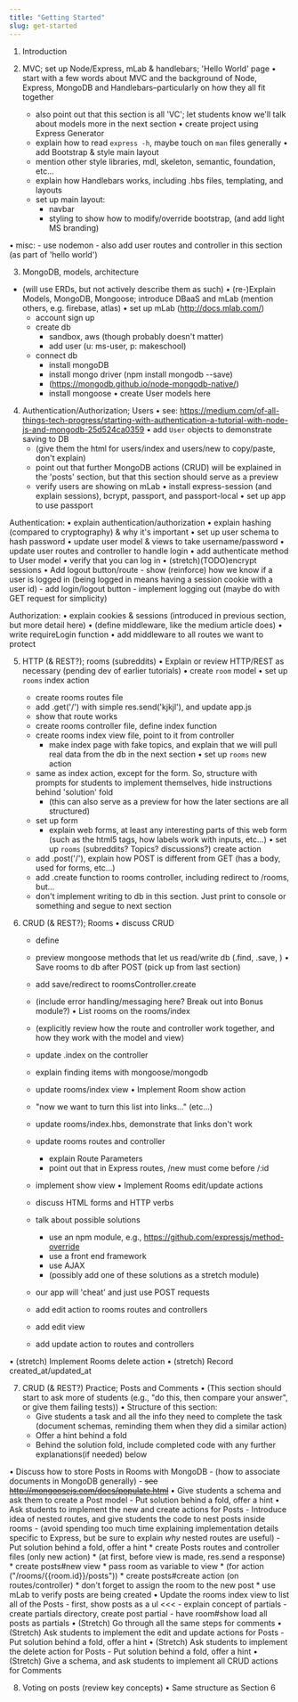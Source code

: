 ```yaml
---
title: "Getting Started"
slug: get-started
---
```


<!-- TODO: explain difference between web page and web app -->


1. Introduction

2. MVC; set up Node/Express, mLab & handlebars; 'Hello World' page
  • start with a few words about MVC and the background of Node, Express, MongoDB and Handlebars–particularly on how they all fit together
    - also point out that this section is all 'VC'; let students know we'll talk about models more in the next section
  • create project using Express Generator
    - explain how to read `express -h`, maybe touch on `man` files generally
  • add Bootstrap & style main layout
    - mention other style libraries, mdl, skeleton, semantic, foundation, etc...
    - explain how Handlebars works, including .hbs files, templating, and layouts
    - set up main layout:
      - navbar
      - styling to show how to modify/override bootstrap, (and add light MS branding)

  • misc:
    - use nodemon
    - also add user routes and controller in this section (as part of 'hello world')

3. MongoDB, models, architecture
  - (will use ERDs, but not actively describe them as such)
  • (re-)Explain Models, MongoDB, Mongoose; introduce DBaaS and mLab (mention others, e.g. firebase, atlas)
  • set up mLab (http://docs.mlab.com/)
    - account sign up
    - create db
      - sandbox, aws (though probably doesn't matter)
      - add user (u: ms-user, p: makeschool)
    - connect db
      - install mongoDB
      - install mongo driver (npm install mongodb --save)
      - (https://mongodb.github.io/node-mongodb-native/)
      - install mongoose
  • create User models here

4. Authentication/Authorization; Users
  • see: https://medium.com/of-all-things-tech-progress/starting-with-authentication-a-tutorial-with-node-js-and-mongodb-25d524ca0359
  • add `User` objects to demonstrate saving to DB
    - (give them the html for users/index and users/new to copy/paste, don't explain)
    - point out that further MongoDB actions (CRUD) will be explained in the 'posts' section, but that this section should serve as a preview
    - verify users are showing on mLab
  • install express-session (and explain sessions), bcrypt, passport, and passport-local
  • set up app to use passport

  Authentication:
  • explain authentication/authorization
  • explain hashing (compared to cryptography) & why it's important
  • set up user schema to hash password
  • update user model & views to take username/password
  • update user routes and controller to handle login
  • add authenticate method to User model
  • verify that you can log in
  • (stretch)(TODO)encrypt sessions
  • Add logout button/route
    - show (reinforce) how we know if a user is logged in (being logged in means having a session cookie with a user id)
    - add login/logout button
    - implement logging out (maybe do with GET request for simplicity)

  Authorization:
  • explain cookies & sessions (introduced in previous section, but more detail here)
  • (define middleware, like the medium article does)
  • write requireLogin function
  • add middleware to all routes we want to protect

5. HTTP (& REST?); rooms (subreddits)
  • Explain or review HTTP/REST as necessary (pending dev of earlier tutorials)
  • create `room` model
  • set up `rooms` index action
    - create rooms routes file
    - add .get('/') with simple res.send('kjkjl'), and update app.js
    - show that route works
    - create rooms controller file, define index function
    - create rooms index view file, point to it from controller
      - make index page with fake topics, and explain that we will pull real data from the db in the next section
  • set up `rooms` new action
    - same as index action, except for the form.  So, structure with prompts for students to implement themselves, hide instructions behind 'solution' fold
      - (this can also serve as a preview for how the later sections are all structured)
    - set up form
      - explain web forms, at least any interesting parts of this web form (such as the html5 tags, how labels work with inputs, etc...)
  • set up `rooms` (subreddits? Topics? discussions?) create action
    - add .post('/'), explain how POST is different from GET (has a body, used for forms, etc...)
    - add .create function to rooms controller, including redirect to /rooms, but...
    - don't implement writing to db in this section.  Just print to console or something and segue to next section

6. CRUD (& REST?); Rooms
  • discuss CRUD
    - define
    - preview mongoose methods that let us read/write db (.find, .save, )
  • Save rooms to db after POST (pick up from last section)
    - add save/redirect to roomsController.create
    - (include error handling/messaging here?  Break out into Bonus module?)
  • List rooms on the rooms/index
    - (explicitly review how the route and controller work together, and how they work with the model and view)
    - update .index on the controller
    - explain finding items with mongoose/mongodb
    - update rooms/index view
  • Implement Room show action
    - "now we want to turn this list into links..." (etc...)
    - update rooms/index.hbs, demonstrate that links don't work
    - update rooms routes and controller
      - explain Route Parameters
      - point out that in Express routes, /new must come before /:id
    - implement show view
  • Implement Rooms edit/update actions
    - discuss HTML forms and HTTP verbs
    - talk about possible solutions
      - use an npm module, e.g., https://github.com/expressjs/method-override
      - use a front end framework
      - use AJAX
      - (possibly add one of these solutions as a stretch module)
    - our app will 'cheat' and just use POST requests

    - add edit action to rooms routes and controllers
    - add edit view
    - add update action to routes and controllers

  • (stretch) Implement Rooms delete action
  • (stretch) Record created_at/updated_at

7. CRUD (& REST?) Practice; Posts and Comments
  • (This section should start to ask more of students (e.g., "do this, then compare your answer", or give them failing tests))
  • Structure of this section:
    - Give students a task and all the info they need to complete the task (document schemas, reminding them when they did a similar action)
    - Offer a hint behind a fold
    - Behind the solution fold, include completed code with any further explanations(if needed) below

  • Discuss how to store Posts in Rooms with MongoDB
    - (how to associate documents in MongoDB generally)
    - ~~see http://mongoosejs.com/docs/populate.html~~
  • Give students a schema and ask them to create a Post model
    - Put solution behind a fold, offer a hint
  • Ask students to implement the new and create actions for Posts
    - Introduce idea of nested routes, and give students the code to nest posts inside rooms
      - (avoid spending too much time explaining implementation details specific to Express, but be sure to explain _why_ nested routes are useful)
    - Put solution behind a fold, offer a hint
    * create Posts routes and controller files (only new action)
      * (at first, before view is made, res.send a response)
    * create posts#new view
      * pass room as variable to view
        * (for action ("/rooms/{{room.id}}/posts"))
    * create posts#create action (on routes/controller)
      * don't forget to assign the room to the new post
      * use mLab to verify posts are being created
  • Update the rooms index view to list all of the Posts
    - first, show posts as a ul <<<
    - explain concept of partials
    - create partials directory, create post partial
    - have room#show load all posts as partials
  • (Stretch) Go through all the same steps for comments
  • (Stretch) Ask students to implement the edit and update actions for Posts
    - Put solution behind a fold, offer a hint
  • (Stretch) Ask students to implement the delete action for Posts
    - Put solution behind a fold, offer a hint
  • (Stretch) Give a schema, and ask students to implement all CRUD actions for Comments

8. Voting on posts (review key concepts)
  • Same structure as Section 6
